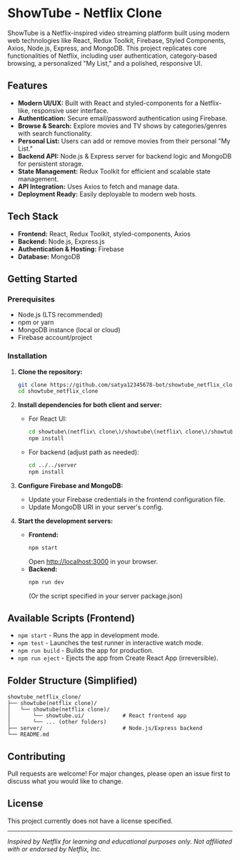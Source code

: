# ShowTube - Netflix Clone

ShowTube is a Netflix-inspired video streaming platform built using modern web technologies like React, Redux Toolkit, Firebase, Styled Components, Axios, Node.js, Express, and MongoDB. This project replicates core functionalities of Netflix, including user authentication, category-based browsing, a personalized "My List," and a polished, responsive UI.

## Features

- **Modern UI/UX:** Built with React and styled-components for a Netflix-like, responsive user interface.
- **Authentication:** Secure email/password authentication using Firebase.
- **Browse & Search:** Explore movies and TV shows by categories/genres with search functionality.
- **Personal List:** Users can add or remove movies from their personal "My List."
- **Backend API:** Node.js & Express server for backend logic and MongoDB for persistent storage.
- **State Management:** Redux Toolkit for efficient and scalable state management.
- **API Integration:** Uses Axios to fetch and manage data.
- **Deployment Ready:** Easily deployable to modern web hosts.

## Tech Stack

- **Frontend:** React, Redux Toolkit, styled-components, Axios
- **Backend:** Node.js, Express.js
- **Authentication & Hosting:** Firebase
- **Database:** MongoDB

## Getting Started

### Prerequisites

- Node.js (LTS recommended)
- npm or yarn
- MongoDB instance (local or cloud)
- Firebase account/project

### Installation

1. **Clone the repository:**
   ```bash
   git clone https://github.com/satya12345678-bot/showtube_netflix_clone.git
   cd showtube_netflix_clone
   ```

2. **Install dependencies for both client and server:**
   - For React UI:
     ```bash
     cd showtube\(netflix\ clone\)/showtube\(netflix\ clone\)/showtube.ui
     npm install
     ```
   - For backend (adjust path as needed):
     ```bash
     cd ../../server
     npm install
     ```

3. **Configure Firebase and MongoDB:**
   - Update your Firebase credentials in the frontend configuration file.
   - Update MongoDB URI in your server's config.

4. **Start the development servers:**
   - **Frontend:**
     ```bash
     npm start
     ```
     Open [http://localhost:3000](http://localhost:3000) in your browser.
   - **Backend:**
     ```bash
     npm run dev
     ```
     (Or the script specified in your server package.json)

## Available Scripts (Frontend)

- `npm start` - Runs the app in development mode.
- `npm test` - Launches the test runner in interactive watch mode.
- `npm run build` - Builds the app for production.
- `npm run eject` - Ejects the app from Create React App (irreversible).

## Folder Structure (Simplified)

```
showtube_netflix_clone/
├── showtube(netflix clone)/
│   └── showtube(netflix clone)/
│       └── showtube.ui/            # React frontend app
│       └── ... (other folders)
├── server/                         # Node.js/Express backend
└── README.md
```

## Contributing

Pull requests are welcome! For major changes, please open an issue first to discuss what you would like to change.

## License

This project currently does not have a license specified.

---

*Inspired by Netflix for learning and educational purposes only. Not affiliated with or endorsed by Netflix, Inc.*
